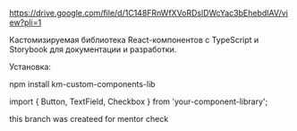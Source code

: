 https://drive.google.com/file/d/1C148FRnWfXVoRDslDWcYac3bEhebdIAV/view?pli=1

Кастомизируемая библиотека React-компонентов с TypeScript и Storybook для документации и разработки.

Установка:

npm install km-custom-components-lib

import { Button, TextField, Checkbox } from 'your-component-library';

this branch was createed for mentor check
